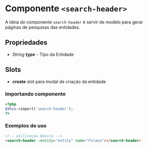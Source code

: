 # Componente `<search-header>`
A ideia do componente `search-header` é servir de modelo para gerar páginas de pesquisas das entidades.
  
## Propriedades
- *String **type*** - Tipo da Entidade

## Slots
- **create** slot para modal de criação da entidade

### Importando componente
```PHP
<?php 
$this->import('search-header');
?>
```
### Exemplos de uso
```HTML
<!-- utilizaçao básica -->
<search-header :entity="entity" name="Fulano"></search-header>
```